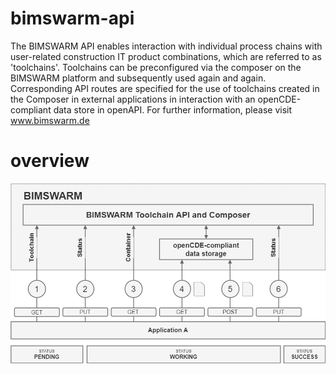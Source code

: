 # bimswarm-api
The BIMSWARM API enables interaction with individual process chains with user-related construction IT product combinations, which are referred to as 'toolchains'. Toolchains can be preconfigured via the composer on the BIMSWARM platform and subsequently used again and again. Corresponding API routes are specified for the use of toolchains created in the Composer in external applications in interaction with an openCDE-compliant data store in openAPI. For further information, please visit www.bimswarm.de

# overview

![API overview](/docs/bimswarm.png "API overview")
